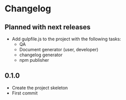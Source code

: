 Changelog
=========

## Planned with next releases
- Add gulpfile.js to the project with the following tasks:
  - QA
  - Document generator (user, developer)
  - changelog generator
  - npm publisher

## 0.1.0
- Create the project skeleton
- First commit
